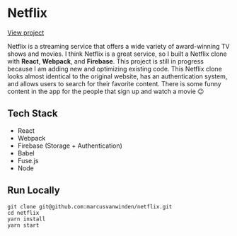 <h1>Netflix</h1>

<p><a href="https://marcusvanwinden-netflix.web.app">View project</a></p>

<p>Netflix is a streaming service that offers a wide variety of award-winning TV shows and movies. I think Netflix is a great service, so I built a Netflix clone with <b>React</b>, <b>Webpack</b>, and <b>Firebase</b>. This project is still in progress because I am adding new and optimizing existing code. This Netflix clone looks almost identical to the original website, has an authentication system, and allows users to search for their favorite content. There is some funny content in the app for the people that sign up and watch a movie 😉</p>

<h2>Tech Stack</h2>
<ul>
  <li>React</li>
  <li>Webpack</li>
  <li>Firebase (Storage + Authentication)</li>
  <li>Babel</li>
  <li>Fuse.js</li>
  <li>Node</li>
</ul>

<h2>Run Locally</h2>

```
git clone git@github.com:marcusvanwinden/netflix.git
cd netflix
yarn install
yarn start
```
